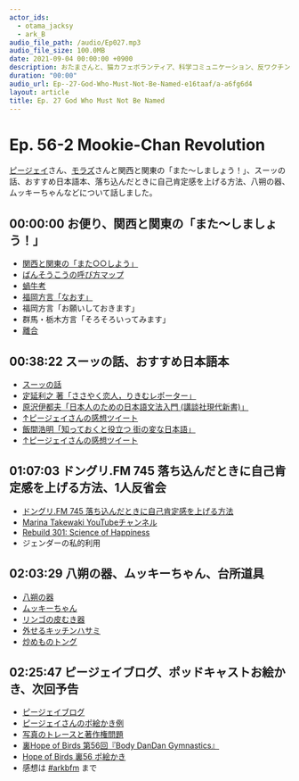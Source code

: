 ```yaml
---
actor_ids:
  - otama_jacksy
  - ark_B
audio_file_path: /audio/Ep027.mp3
audio_file_size: 100.0MB
date: 2021-09-04 00:00:00 +0900
description: おたまさんと、猫カフェボランティア、科学コミュニケーション、反ワクチン監視、ドラえもん、絶滅動物は蘇らせるべきか、ミッドサマー、保護猫のススメなどについて話しました。
duration: "00:00"
audio_url: Ep--27-God-Who-Must-Not-Be-Named-e16taaf/a-a6fg6d4
layout: article
title: Ep. 27 God Who Must Not Be Named
---
```


# Ep. 56-2 Mookie-Chan Revolution

[ピージェイ](https://twitter.com/xiPJ)さん、[モラズ](https://twitter.com/morazumorazu)さんと関西と関東の「また〜しましょう！」、スーッの話、おすすめ日本語本、落ち込んだときに自己肯定感を上げる方法、八朔の器、ムッキーちゃんなどについて話しました。

## 00:00:00 お便り、関西と関東の「また〜しましょう！」

* [関西と関東の「また○○しよう」](https://finders.me/articles.php?id=669)
* [ばんそうこうの呼び方マップ](https://www.aso-pharm.co.jp/map/)
* [蝸牛考](https://ja.wikipedia.org/wiki/%E8%9D%B8%E7%89%9B%E8%80%83)
* [福岡方言「なおす」](https://fukuoka-touch.net/hakataben)
* 福岡方言「お願いしておきます」
* 群馬・栃木方言「そろそろいってみます」
* [離合](https://j-town.net/2014/04/15125093.html?p=all)

## 00:38:22 スーッの話、おすすめ日本語本

* [スーッの話](https://twitter.com/xiPJ/status/1499684047705886720?s=20&t=FGWkqTttdW6KTUL7Bxfbig)
* [定延利之 著「ささやく恋人，りきむレポーター」](https://www.iwanami.co.jp/book/b257700.html)
* [原沢伊都夫「日本人のための日本語文法入門 (講談社現代新書)」](https://amzn.to/3iIkAnr) 
* [↑ピージェイさんの感想ツイート](https://twitter.com/xiPJ/status/1270369890940055553?s=20&t=mcu3KOagqgbr5cc2h7mQJA)
* [飯間浩明「知っておくと役立つ 街の変な日本語」](https://amzn.to/3wEP81o) [](https://www.amazon.co.jp/dp/B0814BX5HW) 
* [↑ピージェイさんの感想ツイート](https://twitter.com/xiPJ/status/1210930759483002880)

## 01:07:03 ドングリ.FM 745 落ち込んだときに自己肯定感を上げる方法、1人反省会

* [ドングリ.FM 745 落ち込んだときに自己肯定感を上げる方法](https://donguri.fm/n/naac74518bc40)
* [Marina Takewaki YouTubeチャンネル](https://www.youtube.com/channel/UCw7HTQv0F4CB9zGRhqosYsg)
* [Rebuild 301: Science of Happiness](https://rebuild.fm/301/)
* ジェンダーの私的利用

## 02:03:29 八朔の器、ムッキーちゃん、台所道具

* [八朔の器](https://twitter.com/xiPJ/status/1493958157739053058?s=20&t=QTRWHAlNqmAofnCXrwfW6w)
* [ムッキーちゃん](https://amzn.to/3ICTatL) 
* [リンゴの皮むき器](https://amzn.to/3uvKwIu)
* [外せるキッチンハサミ](https://amzn.to/35k3FVe)
* [炒めものトング](https://amzn.to/3IKuuQ2)

## 02:25:47 ピージェイブログ、ポッドキャストお絵かき、次回予告

* [ピージェイブログ](https://isomocha.hatenablog.com/)
* [ピージェイさんのポ絵かき例](https://twitter.com/xiPJ/status/1506251507846443011?s=20&t=ZkYuhr-Zeceizl2sC1HC3g)
* [写真のトレースと著作権問題](https://cgworld.jp/feature/1903-kenrinohon.html)
* [裏Hope of Birds 第56回『Body DanDan Gymnastics』](https://twitter.com/birds_hope/status/1494259492552273920?s=20&t=etMKgACzh0Rsws3bbQC3Jg)
* [Hope of Birds 裏56 ポ絵かき](https://twitter.com/xiPJ/status/1494610826593902596?s=20&t=etMKgACzh0Rsws3bbQC3Jg)
* 感想は [#arkbfm](https://twitter.com/hashtag/arkbfm) まで